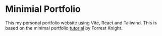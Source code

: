 # Minimial Portfolio

This my personal portfolio website using Vite, React and Tailwind. This is based on the minimal portfolio [tutorial](https://youtu.be/b0pkpcD8Ms4?si=GbjM1dq5SisxVQuO) by Forrest Knight.
